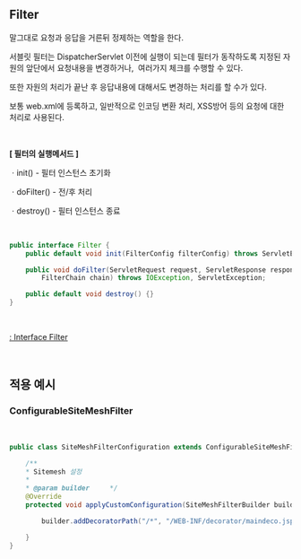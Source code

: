 ## Filter

말그대로 요청과 응답을 거른뒤 정제하는 역할을 한다.

서블릿 필터는 DispatcherServlet 이전에 실행이 되는데 필터가 동작하도록 지정된 자원의 앞단에서 요청내용을 변경하거나,  여러가지 체크를 수행할 수 있다.

또한 자원의 처리가 끝난 후 응답내용에 대해서도 변경하는 처리를 할 수가 있다.

보통 web.xml에 등록하고, 일반적으로 인코딩 변환 처리, XSS방어 등의 요청에 대한 처리로 사용된다.

<br/>

**[ 필터의 실행메서드 ]**

ㆍinit() - 필터 인스턴스 초기화

ㆍdoFilter() - 전/후 처리

ㆍdestroy() - 필터 인스턴스 종료

<br/>

```java
public interface Filter { 
	public default void init(FilterConfig filterConfig) throws ServletException {} 

	public void doFilter(ServletRequest request, ServletResponse response, 
		FilterChain chain) throws IOException, ServletException; 

	public default void destroy() {} 
}
```

<br/>

[: Interface Filter](https://docs.oracle.com/cd/E17802_01/products/products/servlet/2.3/javadoc/javax/servlet/Filter.html)


<br/>

## 적용 예시 

### ConfigurableSiteMeshFilter

<br/>

``` java
public class SiteMeshFilterConfiguration extends ConfigurableSiteMeshFilter {	

	/**	 
	* Sitemesh 설정	 
	*
	* @param builder	 */
    @Override
	protected void applyCustomConfiguration(SiteMeshFilterBuilder builder) {

		builder.addDecoratorPath("/*", "/WEB-INF/decorator/maindeco.jsp");

	}
}
```